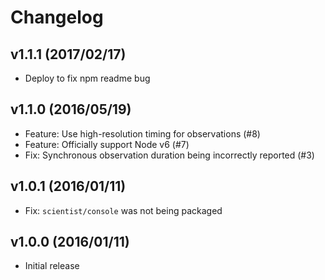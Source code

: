 # Changelog

## v1.1.1 (2017/02/17)

* Deploy to fix npm readme bug

## v1.1.0 (2016/05/19)

* Feature: Use high-resolution timing for observations (#8)
* Feature: Officially support Node v6 (#7)
* Fix: Synchronous observation duration being incorrectly reported (#3)

## v1.0.1 (2016/01/11)

* Fix: `scientist/console` was not being packaged

## v1.0.0 (2016/01/11)

* Initial release
